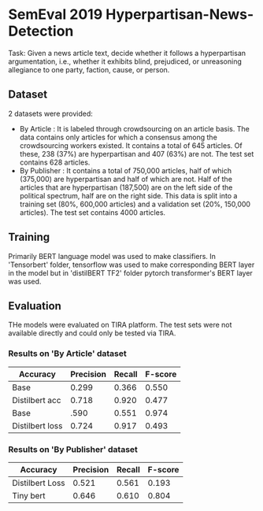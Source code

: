 # SemEval 2019 Hyperpartisan-News-Detection

Task: Given a news article text, decide whether it follows a hyperpartisan argumentation, i.e., whether it exhibits blind, prejudiced, or unreasoning allegiance to one party, faction, cause, or person.

## Dataset
2 datasets were provided:
* By Article : It is labeled through crowdsourcing on an article basis. The data contains only articles for which a consensus among the crowdsourcing workers existed. It contains a total of 645 articles. Of these, 238 (37%) are hyperpartisan and 407 (63%) are not. The test set contains 628 articles.
* By Publisher : It contains a total of 750,000 articles, half of which (375,000) are hyperpartisan and half of which are not. Half of the articles that are hyperpartisan (187,500) are on the left side of the political spectrum, half are on the right side. This data is split into a training set (80%, 600,000 articles) and a validation set (20%, 150,000 articles). The test set contains 4000 articles.
  
## Training
Primarily BERT language model was used to make classifiers.
In 'Tensorbert' folder, tensorflow was used to make corresponding BERT layer in  the model but in 'distilBERT TF2' folder pytorch transformer's BERT layer was used. 

## Evaluation
THe models were evaluated on TIRA platform. The test sets were not available directly and could only be tested via TIRA.

### Results on 'By Article' dataset
| Accuracy | Precision | Recall | F-score |
| ------ | ------ | ------ | ------ |
| Base | 0.299  | 0.366 | 0.550 | 0.440 |
|Distilbert acc | 0.718 | 0.920 | 0.477 | 0.628 |
|Base | .590  | 0.551 | 0.974 | 0.704 |
|Distilbert loss | 0.724  | 0.917 | 0.493 | 0.641 |

### Results on 'By Publisher' dataset
| Accuracy | Precision | Recall | F-score |
| ------ | ------ | ------ | ------ |
|Distilbert Loss | 0.521 | 0.561 | 0.193 | 0.287 |
|Tiny bert | 0.646 | 0.610 | 0.804 | 0.694 |
